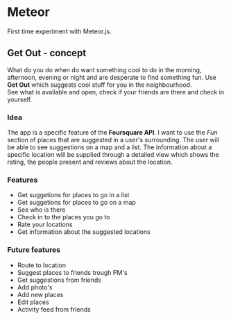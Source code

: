 # Meteor
First time experiment with Meteor.js.  
  
## Get Out - concept
What do you do when do want something cool to do in the morning, afternoon, evening or night and are desperate to find something fun. Use **Get Out** which suggests cool stuff for you in the neighbourhood.  
See what is available and open, check if your friends are there and check in yourself.  

### Idea
The app is a specific feature of the **Foursquare API**. I want to use the *Fun* section of places that are suggested in a user's surrounding. The user will be able to see suggestions on a map and a list. The information about a specific location will be supplied through a detailed view which shows the rating, the people present and reviews about the location.

### Features  
- Get suggetions for places to go in a list
- Get suggetions for places to go on a map
- See who is there  
- Check in to the places you go to  
- Rate your locations  
- Get information about the suggested locations

### Future features  
- Route to location  
- Suggest places to friends trough PM's  
- Get suggestions from friends  
- Add photo's  
- Add new places  
- Edit places  
- Activity feed from friends  


